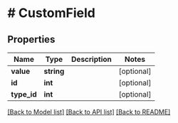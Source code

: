 # # CustomField

## Properties

Name | Type | Description | Notes
------------ | ------------- | ------------- | -------------
**value** | **string** |  | [optional] 
**id** | **int** |  | [optional] 
**type_id** | **int** |  | [optional] 

[[Back to Model list]](../../README.md#documentation-for-models) [[Back to API list]](../../README.md#documentation-for-api-endpoints) [[Back to README]](../../README.md)


